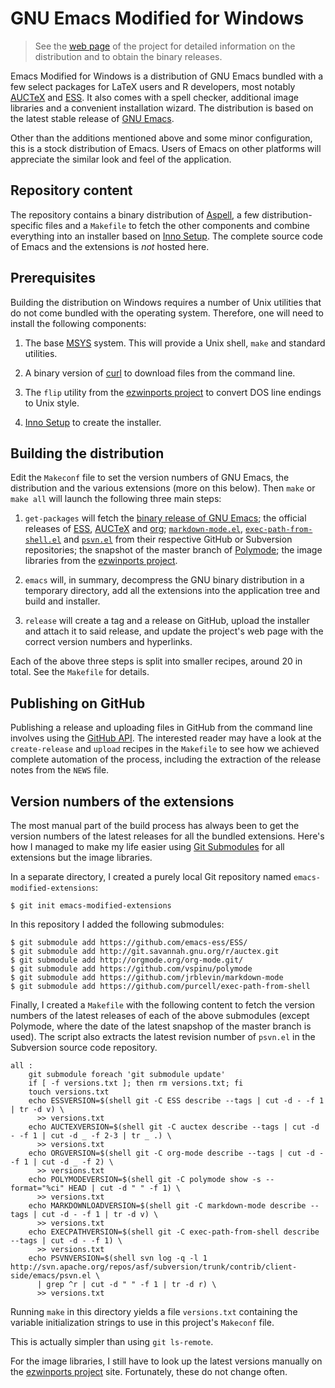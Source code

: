 # GNU Emacs Modified for Windows

> See the [web page](https://vigou3.github.io/emacs-modified-windows)
> of the project for detailed information on the distribution and to
> obtain the binary releases.

Emacs Modified for Windows is a distribution of GNU Emacs bundled with
a few select packages for LaTeX users and R developers, most notably
[AUCTeX](https://www.gnu.org/software/auctex/) and
[ESS](https://ess.r-project.org). It also comes with a spell checker,
additional image libraries and a convenient installation wizard. The
distribution is based on the latest stable release of
[GNU Emacs](http://ftp.gnu.org/gnu/emacs/windows/).

Other than the additions mentioned above and some minor configuration,
this is a stock distribution of Emacs. Users of Emacs on other
platforms will appreciate the similar look and feel of the
application.

## Repository content

The repository contains a binary distribution of
[Aspell](http://aspell.net/), a few distribution-specific files and a
`Makefile` to fetch the other components and combine everything into
an installer based on [Inno Setup](http://innosetup.com). The complete
source code of Emacs and the extensions is *not* hosted here.

## Prerequisites

Building the distribution on Windows requires a number of Unix
utilities that do not come bundled with the operating
system. Therefore, one will need to install the following components:

1. The base [MSYS](http://www.mingw.org/wiki/MSYS) system. This will
   provide a Unix shell, `make` and standard utilities.
   
2. A binary version of [curl](https://curl.haxx.se/download.html) to
   download files from the command line.

3. The `flip` utility from the
   [ezwinports project](https://sourceforge.net/projects/ezwinports/files/?source=navbar)
   to convert DOS line endings to Unix style.
   
4. [Inno Setup](http://innosetup.com) to create the installer.

## Building the distribution

Edit the `Makeconf` file to set the version numbers of GNU Emacs, the
distribution and the various extensions (more on this below). Then
`make` or `make all` will launch the following three main steps:

1. `get-packages` will fetch the
   [binary release of GNU Emacs](http://ftp.gnu.org/gnu/emacs/windows/);
   the official releases of [ESS](https://ess.r-project.org),
   [AUCTeX](https://www.gnu.org/software/auctex/) and
   [org](https://org-mode.org);
   [`markdown-mode.el`](https://github.com/jrblevin/markdown-mode),
   [`exec-path-from-shell.el`](https://github.com/purcell/exec-path-from-shell)
   and
   [`psvn.el`](http://svn.apache.org/repos/asf/subversion/trunk/contrib/client-side/emacs/)
   from their respective GitHub or Subversion repositories; the
   snapshot of the master branch of
   [Polymode](https://github.com/vspinu/polymode/);
   the image libraries from the
   [ezwinports project](https://sourceforge.net/projects/ezwinports/files/?source=navbar).

2. `emacs` will, in summary, decompress the GNU binary distribution in a
   temporary directory, add all the extensions into the application
   tree and build and installer. 
   
3. `release` will create a tag and a release on GitHub, upload the
   installer and attach it to said release, and update the project's
   web page with the correct version numbers and hyperlinks.
   
Each of the above three steps is split into smaller recipes, around 20
in total. See the `Makefile` for details.

## Publishing on GitHub

Publishing a release and uploading files in GitHub from the command
line involves using the
[GitHub API](https://developer.github.com/v3/). The interested reader
may have a look at the `create-release` and `upload` recipes in the
`Makefile` to see how we achieved complete automation of the process,
including the extraction of the release notes from the `NEWS` file.

## Version numbers of the extensions

The most manual part of the build process has always been to get the
version numbers of the latest releases for all the bundled extensions.
Here's how I managed to make my life easier using
[Git Submodules](https://git-scm.com/book/en/v2/Git-Tools-Submodules)
for all extensions but the image libraries.

In a separate directory, I created a purely local Git repository named
`emacs-modified-extensions`:

    $ git init emacs-modified-extensions
	
In this repository I added the following submodules:

    $ git submodule add https://github.com/emacs-ess/ESS/
    $ git submodule add http://git.savannah.gnu.org/r/auctex.git
    $ git submodule add http://orgmode.org/org-mode.git/
    $ git submodule add https://github.com/vspinu/polymode
    $ git submodule add https://github.com/jrblevin/markdown-mode
    $ git submodule add https://github.com/purcell/exec-path-from-shell

Finally, I created a `Makefile` with the following content to fetch
the version numbers of the latest releases of each of the above
submodules (except Polymode, where the date of the latest snapshop of
the master branch is used). The script also extracts the latest
revision number of `psvn.el` in the Subversion source code repository.

	all :
		git submodule foreach 'git submodule update'
		if [ -f versions.txt ]; then rm versions.txt; fi
		touch versions.txt
		echo ESSVERSION=$(shell git -C ESS describe --tags | cut -d - -f 1 | tr -d v) \
		  >> versions.txt
		echo AUCTEXVERSION=$(shell git -C auctex describe --tags | cut -d - -f 1 | cut -d _ -f 2-3 | tr _ .) \
		  >> versions.txt
		echo ORGVERSION=$(shell git -C org-mode describe --tags | cut -d - -f 1 | cut -d _ -f 2) \
		  >> versions.txt
		echo POLYMODEVERSION=$(shell git -C polymode show -s --format="%ci" HEAD | cut -d " " -f 1) \
		  >> versions.txt
		echo MARKDOWNLOADVERSION=$(shell git -C markdown-mode describe --tags | cut -d - -f 1 | tr -d v) \
		  >> versions.txt
		echo EXECPATHVERSION=$(shell git -C exec-path-from-shell describe --tags | cut -d - -f 1) \
		  >> versions.txt
		echo PSVNVERSION=$(shell svn log -q -l 1 http://svn.apache.org/repos/asf/subversion/trunk/contrib/client-side/emacs/psvn.el \
		  | grep ^r | cut -d " " -f 1 | tr -d r) \
		  >> versions.txt

Running `make` in this directory yields a file `versions.txt`
containing the variable initialization strings to use in this
project's `Makeconf` file.

This is actually simpler than using `git ls-remote`.

For the image libraries, I still have to look up the latest versions
manually on the
[ezwinports project](https://sourceforge.net/projects/ezwinports/files/?source=navbar)
site. Fortunately, these do not change often.

